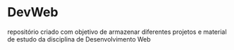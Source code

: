 # DevWeb
repositório criado com objetivo de armazenar diferentes projetos e material de estudo da disciplina de Desenvolvimento Web
